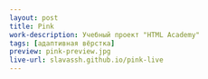 ```yaml
---
layout: post
title: Pink
work-description: Учебный проект "HTML Academy"
tags: [адаптивная вёрстка]
preview: pink-preview.jpg
live-url: slavassh.github.io/pink-live
---
```



